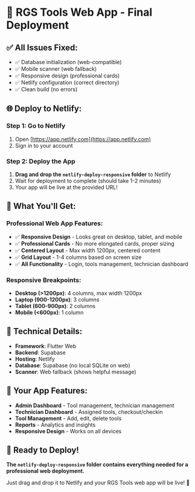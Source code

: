 # 🚀 RGS Tools Web App - Final Deployment

## ✅ All Issues Fixed:
- ✅ Database initialization (web-compatible)
- ✅ Mobile scanner (web fallback)
- ✅ Responsive design (professional cards)
- ✅ Netlify configuration (correct directory)
- ✅ Clean build (no errors)

## 🌐 Deploy to Netlify:

### Step 1: Go to Netlify
1. Open [https://app.netlify.com](https://app.netlify.com)
2. Sign in to your account

### Step 2: Deploy the App
1. **Drag and drop the `netlify-deploy-responsive` folder** to Netlify
2. Wait for deployment to complete (should take 1-2 minutes)
3. Your app will be live at the provided URL!

## 🎯 What You'll Get:

### Professional Web App Features:
- ✅ **Responsive Design** - Looks great on desktop, tablet, and mobile
- ✅ **Professional Cards** - No more elongated cards, proper sizing
- ✅ **Centered Layout** - Max width 1200px, centered content
- ✅ **Grid Layout** - 1-4 columns based on screen size
- ✅ **All Functionality** - Login, tools management, technician dashboard

### Responsive Breakpoints:
- **Desktop (>1200px)**: 4 columns, max width 1200px
- **Laptop (900-1200px)**: 3 columns
- **Tablet (600-900px)**: 2 columns
- **Mobile (<600px)**: 1 column

## 🔧 Technical Details:
- **Framework**: Flutter Web
- **Backend**: Supabase
- **Hosting**: Netlify
- **Database**: Supabase (no local SQLite on web)
- **Scanner**: Web fallback (shows helpful message)

## 📱 Your App Features:
- **Admin Dashboard** - Tool management, technician management
- **Technician Dashboard** - Assigned tools, checkout/checkin
- **Tool Management** - Add, edit, delete tools
- **Reports** - Analytics and insights
- **Responsive Design** - Works on all devices

## 🚀 Ready to Deploy!

**The `netlify-deploy-responsive` folder contains everything needed for a professional web deployment.**

Just drag and drop it to Netlify and your RGS Tools web app will be live! 🎉









